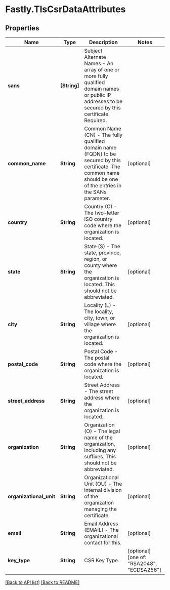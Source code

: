 # Fastly.TlsCsrDataAttributes

## Properties

Name | Type | Description | Notes
------------ | ------------- | ------------- | -------------
**sans** | **[String]** | Subject Alternate Names - An array of one or more fully qualified domain names or public IP addresses to be secured by this certificate. Required. | 
**common_name** | **String** | Common Name (CN) - The fully qualified domain name (FQDN) to be secured by this certificate. The common name should be one of the entries in the SANs parameter. | [optional] 
**country** | **String** | Country (C) - The two-letter ISO country code where the organization is located. | [optional] 
**state** | **String** | State (S) - The state, province, region, or county where the organization is located. This should not be abbreviated. | [optional] 
**city** | **String** | Locality (L) - The locality, city, town, or village where the organization is located. | [optional] 
**postal_code** | **String** | Postal Code - The postal code where the organization is located. | [optional] 
**street_address** | **String** | Street Address - The street address where the organization is located. | [optional] 
**organization** | **String** | Organization (O) - The legal name of the organization, including any suffixes. This should not be abbreviated. | [optional] 
**organizational_unit** | **String** | Organizational Unit (OU) - The internal division of the organization managing the certificate. | [optional] 
**email** | **String** | Email Address (EMAIL) - The organizational contact for this. | [optional] 
**key_type** | **String** | CSR Key Type. | [optional]  [one of: "RSA2048", "ECDSA256"]


[[Back to API list]](../../README.md#endpoints) [[Back to README]](../../README.md)
